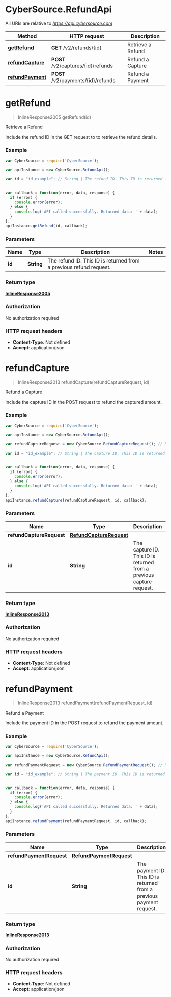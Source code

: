 # CyberSource.RefundApi

All URIs are relative to *https://api.cybersource.com*

Method | HTTP request | Description
------------- | ------------- | -------------
[**getRefund**](RefundApi.md#getRefund) | **GET** /v2/refunds/{id} | Retrieve a Refund
[**refundCapture**](RefundApi.md#refundCapture) | **POST** /v2/captures/{id}/refunds | Refund a Capture
[**refundPayment**](RefundApi.md#refundPayment) | **POST** /v2/payments/{id}/refunds | Refund a Payment


<a name="getRefund"></a>
# **getRefund**
> InlineResponse2005 getRefund(id)

Retrieve a Refund

Include the refund ID in the GET request to to retrieve the refund details.

### Example
```javascript
var CyberSource = require('CyberSource');

var apiInstance = new CyberSource.RefundApi();

var id = "id_example"; // String | The refund ID. This ID is returned from a previous refund request.


var callback = function(error, data, response) {
  if (error) {
    console.error(error);
  } else {
    console.log('API called successfully. Returned data: ' + data);
  }
};
apiInstance.getRefund(id, callback);
```

### Parameters

Name | Type | Description  | Notes
------------- | ------------- | ------------- | -------------
 **id** | **String**| The refund ID. This ID is returned from a previous refund request. | 

### Return type

[**InlineResponse2005**](InlineResponse2005.md)

### Authorization

No authorization required

### HTTP request headers

 - **Content-Type**: Not defined
 - **Accept**: application/json

<a name="refundCapture"></a>
# **refundCapture**
> InlineResponse2013 refundCapture(refundCaptureRequest, id)

Refund a Capture

Include the capture ID in the POST request to refund the captured amount. 

### Example
```javascript
var CyberSource = require('CyberSource');

var apiInstance = new CyberSource.RefundApi();

var refundCaptureRequest = new CyberSource.RefundCaptureRequest(); // RefundCaptureRequest | 

var id = "id_example"; // String | The capture ID. This ID is returned from a previous capture request.


var callback = function(error, data, response) {
  if (error) {
    console.error(error);
  } else {
    console.log('API called successfully. Returned data: ' + data);
  }
};
apiInstance.refundCapture(refundCaptureRequest, id, callback);
```

### Parameters

Name | Type | Description  | Notes
------------- | ------------- | ------------- | -------------
 **refundCaptureRequest** | [**RefundCaptureRequest**](RefundCaptureRequest.md)|  | 
 **id** | **String**| The capture ID. This ID is returned from a previous capture request. | 

### Return type

[**InlineResponse2013**](InlineResponse2013.md)

### Authorization

No authorization required

### HTTP request headers

 - **Content-Type**: Not defined
 - **Accept**: application/json

<a name="refundPayment"></a>
# **refundPayment**
> InlineResponse2013 refundPayment(refundPaymentRequest, id)

Refund a Payment

Include the payment ID in the POST request to refund the payment amount. 

### Example
```javascript
var CyberSource = require('CyberSource');

var apiInstance = new CyberSource.RefundApi();

var refundPaymentRequest = new CyberSource.RefundPaymentRequest(); // RefundPaymentRequest | 

var id = "id_example"; // String | The payment ID. This ID is returned from a previous payment request.


var callback = function(error, data, response) {
  if (error) {
    console.error(error);
  } else {
    console.log('API called successfully. Returned data: ' + data);
  }
};
apiInstance.refundPayment(refundPaymentRequest, id, callback);
```

### Parameters

Name | Type | Description  | Notes
------------- | ------------- | ------------- | -------------
 **refundPaymentRequest** | [**RefundPaymentRequest**](RefundPaymentRequest.md)|  | 
 **id** | **String**| The payment ID. This ID is returned from a previous payment request. | 

### Return type

[**InlineResponse2013**](InlineResponse2013.md)

### Authorization

No authorization required

### HTTP request headers

 - **Content-Type**: Not defined
 - **Accept**: application/json

